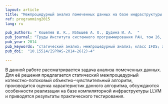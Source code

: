 ```yaml
---
layout: article
title: "Межпроцедурный анализ помеченных данных на базе инфраструктуры LLVM"
ref: programming2015
lang: ru

pub_authors: " Кошелев В. К., Избышев А. О., Дудина И. А.  "
pub_journal: "Труды Института системного программирования РАН, том 26, вып. 2, 2014, стр. 97-118."
pub_year: 2014
pub_keywords: "статический анализ; межпроцедурный анализ; класс IFDS; анализ потоков данных; анализ помеченных данных"
pub_doi:  "10.15514/ISPRAS-2014-26(2)-4"

---
```


В данной работе рассматривается задача анализа помеченных данных. Для её решения предлагается статический межпроцедурный котекстно-потоковый объектно-чувствительный алгоритм, производится оценка характеристик данного алгоритма, обсуждаются особенности реализации на базе компиляторной инфраструктуры LLVM и приводятся результаты практического тестирования.
